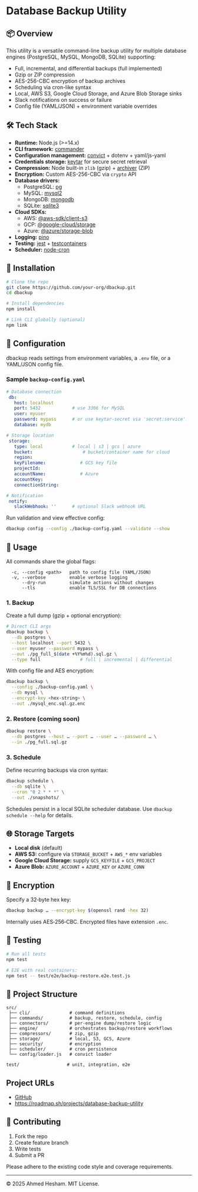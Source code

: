 # Database Backup Utility

## 📦 Overview

This utility is a versatile command-line backup utility for multiple database engines (PostgreSQL, MySQL, MongoDB, SQLite) supporting:

- Full, incremental, and differential backups (full implemented)
- Gzip or ZIP compression
- AES-256-CBC encryption of backup archives
- Scheduling via cron-like syntax
- Local, AWS S3, Google Cloud Storage, and Azure Blob Storage sinks
- Slack notifications on success or failure
- Config file (YAML/JSON) + environment variable overrides

## 🛠️ Tech Stack

- **Runtime:** Node.js (>=14.x)
- **CLI framework:** [commander](https://www.npmjs.com/package/commander)
- **Configuration management:** [convict](https://github.com/mozilla/node-convict) + dotenv + yaml/js-yaml
- **Credentials storage:** [keytar](https://github.com/atom/node-keytar) for secure secret retrieval
- **Compression:** Node built-in `zlib` (gzip) + [archiver](https://www.npmjs.com/package/archiver) (ZIP)
- **Encryption:** Custom AES-256-CBC via `crypto` API
- **Database drivers:**
  - PostgreSQL: [pg](https://www.npmjs.com/package/pg)
  - MySQL: [mysql2](https://www.npmjs.com/package/mysql2)
  - MongoDB: [mongodb](https://www.npmjs.com/package/mongodb)
  - SQLite: [sqlite3](https://www.npmjs.com/package/sqlite3)
- **Cloud SDKs:**
  - AWS: [@aws-sdk/client-s3](https://www.npmjs.com/package/@aws-sdk/client-s3)
  - GCP: [@google-cloud/storage](https://www.npmjs.com/package/@google-cloud/storage)
  - Azure: [@azure/storage-blob](https://www.npmjs.com/package/@azure/storage-blob)
- **Logging:** [pino](https://www.npmjs.com/package/pino)
- **Testing:** [jest](https://www.npmjs.com/package/jest) + [testcontainers](https://www.npmjs.com/package/testcontainers)
- **Scheduler:** [node-cron](https://www.npmjs.com/package/node-cron)

## 🚀 Installation

```bash
# Clone the repo
git clone https://github.com/your-org/dbackup.git
cd dbackup

# Install dependencies
npm install

# Link CLI globally (optional)
npm link
```

## 📝 Configuration

dbackup reads settings from environment variables, a `.env` file, or a YAML/JSON config file.

### Sample `backup-config.yaml`
```yaml
# Database connection
 db:
   host: localhost
   port: 5432            # use 3306 for MySQL
   user: myuser
   password: mypass      # or use keytar-secret via 'secret:service'
   database: mydb

# Storage location
 storage:
   type: local           # local | s3 | gcs | azure
   bucket:                   # bucket/container name for cloud
   region:
   keyFilename:             # GCS key file
   projectId:
   accountName:             # Azure
   accountKey:
   connectionString:

# Notification
 notify:
   slackWebhook: ''      # optional Slack webhook URL
```

Run validation and view effective config:
```bash
dbackup config --config ./backup-config.yaml --validate --show
```

## 💾 Usage

All commands share the global flags:
```text
  -c, --config <path>   path to config file (YAML/JSON)
  -v, --verbose         enable verbose logging
      --dry-run         simulate actions without changes
      --tls             enable TLS/SSL for DB connections
```

### 1. Backup

Create a full dump (gzip + optional encryption):
```bash
# Direct CLI args
dbackup backup \
  --db postgres \
  --host localhost --port 5432 \
  --user myuser --password mypass \
  --out ./pg_full_$(date +%Y%m%d).sql.gz \
  --type full               # full | incremental | differential
```

With config file and AES encryption:
```bash
dbackup backup \
  --config ./backup-config.yaml \
  --db mysql \
  --encrypt-key <hex-string> \
  --out ./mysql_enc.sql.gz.enc
```

### 2. Restore (coming soon)

```bash
dbackup restore \
  --db postgres --host … --port … --user … --password … \
  --in ./pg_full.sql.gz
```

### 3. Schedule

Define recurring backups via cron syntax:
```bash
dbackup schedule \
  --db sqlite \
  --cron "0 2 * * *" \
  --out ./snapshots/
```

Schedules persist in a local SQLite scheduler database. Use `dbackup schedule --help` for details.

## 🌐 Storage Targets

- **Local disk** (default)
- **AWS S3:** configure via `STORAGE_BUCKET` + `AWS_*` env variables
- **Google Cloud Storage:** supply `GCS_KEYFILE` + `GCS_PROJECT`
- **Azure Blob:** `AZURE_ACCOUNT` + `AZURE_KEY` or `AZURE_CONN`

## 🔐 Encryption

Specify a 32‑byte hex key:
```bash
dbackup backup … --encrypt-key $(openssl rand -hex 32)
```

Internally uses AES‑256‑CBC. Encrypted files have extension `.enc`.

## 🧪 Testing

```bash
# Run all tests
npm test

# E2E with real containers:
npm test -- test/e2e/backup-restore.e2e.test.js
```

## 📂 Project Structure

```text
src/
 ├── cli/               # command definitions
 ├── commands/          # backup, restore, schedule, config
 ├── connectors/        # per‑engine dump/restore logic
 ├── engine/            # orchestrates backup/restore workflows
 ├── compressors/       # zip, gzip
 ├── storage/           # local, S3, GCS, Azure
 ├── security/          # encryption
 ├── scheduler/         # cron persistence
 └── config/loader.js   # convict loader

test/                  # unit, integration, e2e
```
## Project URLs

- [GitHub](https://github.com/AhmedHeshamC/DatabaseBackupUtility)
- https://roadmap.sh/projects/database-backup-utility

## 🤝 Contributing

1. Fork the repo
2. Create feature branch
3. Write tests
4. Submit a PR

Please adhere to the existing code style and coverage requirements.

---

© 2025 Ahmed Hesham. MIT License.